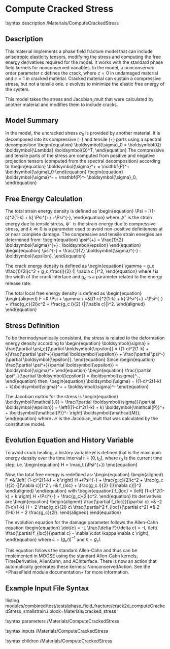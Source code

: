# Compute Cracked Stress

!syntax description /Materials/ComputeCrackedStress

## Description

This material implements a phase field fracture model that can include anisotropic elasticity tensors, modifying the stress and computing the free energy derivatives required for the model. It works with the standard phase field
kernels for nonconserved variables. In the model, a nonconserved order parameter $c$ defines the
crack, where $c = 0$ in undamaged material and $c = 1$ in cracked material. Cracked material can
sustain a compressive stress, but not a tensile one. $c$ evolves to minimize the elastic free energy
of the system.

This model takes the stress and Jacobian_mult that were calculated by another material and modifies them to include cracks.

## Model Summary

In the model, the uncracked stress $\sigma_0$ is provided by another material. It is decomposed into its compressive $(-)$ and tensile $(+)$ parts using a spectral decomposition
\begin{equation}
\boldsymbol{\sigma}_0 = \boldsymbol{Q} \boldsymbol{\Lambda} \boldsymbol{Q}^T,
\end{equation}
The compressive and tensile parts of the stress are computed from positive and negative projection tensors (computed from the spectral decomposition) according to
\begin{equation}
	\boldsymbol{\sigma}^+ = \mathbf{P}^+ \boldsymbol{\sigma}_0
\end{equation}
\begin{equation}
	\boldsymbol{\sigma}^- = \mathbf{P}^- \boldsymbol{\sigma}_0,
\end{equation}

## Free Energy Calculation

The total strain energy density is defined as
\begin{equation}
\Psi = [(1-c)^2(1-k) + k] \Psi^{+} +\Psi^{-},
\end{equation}
where $\psi^{+}$ is the strain energy due to tensile stress, $\psi^{-}$ is the strain energy due to
compressive stress, and $k \ll 0$ is a parameter used to avoid non-positive definiteness at or near
complete damage. The compressive and tensile strain energies are determined from:
\begin{equation}
\psi^{+} = \frac{1}{2} \boldsymbol{\sigma}^{+} : \boldsymbol{\epsilon}
\end{equation}
\begin{equation}
\psi^{-} = \frac{1}{2} \boldsymbol{\sigma}^{-} : \boldsymbol{\epsilon}.
\end{equation}

The crack energy density is defined as
\begin{equation}
\gamma = g_c \frac{1}{2l}c^2 + g_c \frac{l}{2} {| \nabla c |}^2,
\end{equation}
where $l$ is the width of the crack interface and $g_c$ is a parameter related to the energy release rate.

The total local free energy density is defined as
\begin{equation}
\begin{aligned}
F =& \Psi + \gamma \\
  =&[(1-c)^2(1-k) + k] \Psi^{+} +\Psi^{-} + \frac{g_c}{2l}c^2 + \frac{g_c l}{2} {|{\nabla c}|}^2.
\end{aligned}
\end{equation}

## Stress Definition

To be thermodynamically consistent, the stress is related to the deformation energy density according
to
\begin{equation}
  \boldsymbol{\sigma} = \frac{\partial \psi_e}{\partial \boldsymbol{\epsilon}} = ((1-c)^2(1-k) + k)\frac{\partial \psi^+}{\partial \boldsymbol{\epsilon}} + \frac{\partial \psi^-}{\partial \boldsymbol{\epsilon}}.
\end{equation}
Since
\begin{equation}
	\frac{\partial \psi^+}{\partial \boldsymbol{\epsilon}} = \boldsymbol{\sigma}^+
\end{equation}
\begin{equation}
	\frac{\partial \psi^-}{\partial \boldsymbol{\epsilon}} = \boldsymbol{\sigma}^-,
\end{equation}
then,
\begin{equation}
	\boldsymbol{\sigma} = ((1-c)^2(1-k) + k)\boldsymbol{\sigma}^+ + \boldsymbol{\sigma}^-
\end{equation}

The Jacobian matrix for the stress is
\begin{equation}
  \boldsymbol{\mathcal{J}} = \frac{\partial \boldsymbol{\sigma}}{\partial \boldsymbol{\epsilon}} = \left(((1-c)^2(1-k) + k) \boldsymbol{\mathcal{P}}^+ + \boldsymbol{\mathcal{P}}^- \right) \boldsymbol{\mathcal{M}},
\end{equation}
where $\boldsymbol{\mathcal{M}}$ is the Jacobian_mult that was calculated by the constitutive model.

## Evolution Equation and History Variable

To avoid crack healing, a history variable $H$ is defined that is the maximum energy density over the
time interval $t=[0,t_0]$, where $t_0$ is the current time step, i.e.
\begin{equation}
H = \max_t (\Psi^{+})
\end{equation}

Now, the total free energy is redefined as:
\begin{equation}
\begin{aligned}
F =& \left[ (1-c)^2(1-k) + k \right] H +\Psi^{-} + \frac{g_c}{2l}c^2 + \frac{g_c l}{2} {|{\nabla c}|}^2 \\
  =& f_{loc} + \frac{g_c l}{2} {|{\nabla c}|}^2
\end{aligned}
\end{equation}
with
\begin{equation}
f_{loc} = \left[ (1-c)^2(1-k) + k \right] H +\Psi^{-} + \frac{g_c}{2l}c^2.
\end{equation}
Its derivatives are
\begin{equation}
\begin{aligned}
\frac{\partial f_{loc}}{\partial c} =& -2 (1-c)(1-k) H + 2 \frac{g_c}{2l} c\\
\frac{\partial^2 f_{loc}}{\partial c^2} =& 2 (1-k) H + 2 \frac{g_c}{2l}.
\end{aligned}
\end{equation}

The evolution equation for the damage parameter follows the Allen-Cahn equation
\begin{equation}
\dot{c} = -L \frac{\delta F}{\delta c} = -L \left( \frac{\partial f_{loc}}{\partial c} - \nabla \cdot \kappa \nabla c \right),
\end{equation}
where $L = (g_c \eta)^{-1}$ and $\kappa = g_c l$.

This equation follows the standard Allen-Cahn and thus can be implemented in MOOSE using the standard
Allen-Cahn kernels, TimeDerivative, AllenCahn, and ACInterface. There is now an action that automatically generates these kernels:
NonconservedAction. See the +PhaseField module documentation+ for more information.

## Example Input File Syntax

!listing modules/combined/test/tests/phase_field_fracture/crack2d_computeCrackedStress_smallstrain.i
         block=Materials/cracked_stress

!syntax parameters /Materials/ComputeCrackedStress

!syntax inputs /Materials/ComputeCrackedStress

!syntax children /Materials/ComputeCrackedStress

